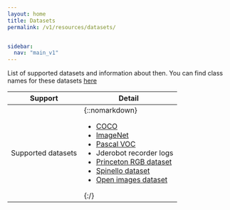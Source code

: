 ```yaml
---
layout: home
title: Datasets
permalink: /v1/resources/datasets/


sidebar:
  nav: "main_v1"
---
```


List of supported datasets and information about then.
You can find class names for these datasets [here](/v1/resources/class_names)


| Support | Detail                                                  |
| ------ | ------------------------------------------------------------ |
| Supported datasets  | {::nomarkdown}<ul><li><a href="https://cocodataset.org/#home" target="blank">COCO</a></li><li><a href="http://www.image-net.org/" target="blank">ImageNet</a></li><li><a href="http://host.robots.ox.ac.uk/pascal/VOC/" target="blank">Pascal VOC</a></li><li>Jderobot recorder logs</li><li><a href="https://rgbd.cs.princeton.edu/" target="blank">Princeton RGB dataset</a></li><li><a href="http://www2.informatik.uni-freiburg.de/~spinello/RGBD-dataset.html" target="blank">Spinello dataset</a></li><li><a href="https://storage.googleapis.com/openimages/web/index.html" target="blank">Open images dataset</a></li></ul>{:/} |
